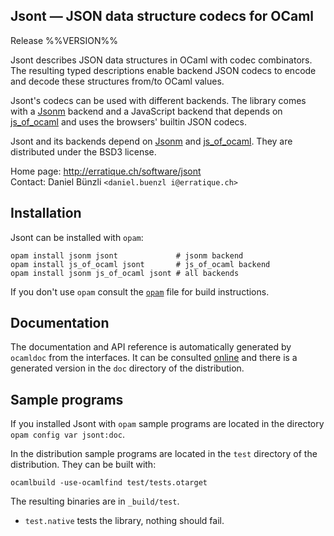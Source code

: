 Jsont — JSON data structure codecs for OCaml
-------------------------------------------------------------------------------
Release %%VERSION%%

Jsont describes JSON data structures in OCaml with codec
combinators. The resulting typed descriptions enable backend JSON
codecs to encode and decode these structures from/to OCaml values.

Jsont's codecs can be used with different backends. The library comes
with a [Jsonm][1] backend and a JavaScript backend that depends on
[js_of_ocaml][2] and uses the browsers' builtin JSON codecs.

Jsont and its backends depend on [Jsonm][1] and [js_of_ocaml][2]. They
are distributed under the BSD3 license.

Home page: http://erratique.ch/software/jsont  
Contact: Daniel Bünzli `<daniel.buenzl i@erratique.ch>`

[1]: http://erratique.ch/software/jsonm
[2]: http://ocsigen.org/js_of_ocaml/


## Installation

Jsont can be installed with `opam`:

    opam install jsonm jsont             # jsonm backend
    opam install js_of_ocaml jsont       # js_of_ocaml backend
    opam install jsonm js_of_ocaml jsont # all backends

If you don't use `opam` consult the [`opam`](opam) file for build
instructions.


## Documentation

The documentation and API reference is automatically generated by
`ocamldoc` from the interfaces. It can be consulted [online][5]
and there is a generated version in the `doc` directory of the
distribution.

[5]: http://erratique.ch/software/jsont/doc/Jsont


## Sample programs

If you installed Jsont with `opam` sample programs are located in
the directory `opam config var jsont:doc`.

In the distribution sample programs are located in the `test`
directory of the distribution. They can be built with:

    ocamlbuild -use-ocamlfind test/tests.otarget

The resulting binaries are in `_build/test`.

- `test.native` tests the library, nothing should fail.
